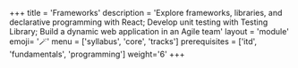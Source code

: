 +++
title = 'Frameworks'
description = 'Explore frameworks, libraries, and declarative programming with React; Develop unit testing with Testing Library; Build a dynamic web application in an Agile team'
layout = 'module'
emoji= '🪄'
menu = ['syllabus', 'core', 'tracks']
prerequisites = ['itd', 'fundamentals', 'programming']
weight='6'
+++
